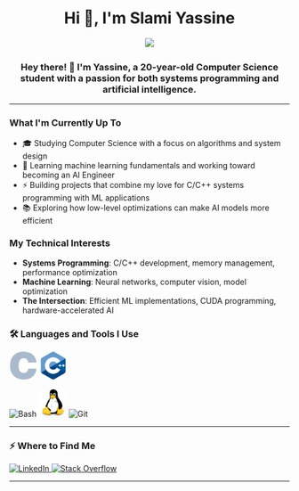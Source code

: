 <h1 align="center">Hi 👋, I'm Slami Yassine</h1>

<p align="center">
  <img src="https://tenor.com/fr/view/mr-robot-gif-5733980v.gif" width="300"/>
</p>


<h3 align="center">Hey there! 👋 I'm Yassine, a 20-year-old Computer Science student with a passion for both systems programming and artificial intelligence.
</h3>

---

<!-- ### 🧠 About Me
- 💻 I'm deeply passionate about **low-level programming** (C/C++) and how it intersects with **machine learning**.
- 🔍 I love exploring how things work under the hood — from memory to optimization.
- 🚀 Currently sharpening my skills through open-source, system programming, and algorithm challenges.
- 🌱 Constantly learning, breaking things, and rebuilding better.

--- -->

### What I'm Currently Up To
- 🎓 Studying Computer Science with a focus on algorithms and system design
- 🤖 Learning machine learning fundamentals and working toward becoming an AI Engineer
- ⚡ Building projects that combine my love for C/C++ systems programming with ML applications
- 📚 Exploring how low-level optimizations can make AI models more efficient

### My Technical Interests
- **Systems Programming**: C/C++ development, memory management, performance optimization
- **Machine Learning**: Neural networks, computer vision, model optimization
- **The Intersection**: Efficient ML implementations, CUDA programming, hardware-accelerated AI




### 🛠️ Languages and Tools I Use
<p align="left">
  <img src="https://raw.githubusercontent.com/devicons/devicon/master/icons/c/c-original.svg" alt="C" width="50" height="50"/>
  <img src="https://raw.githubusercontent.com/devicons/devicon/master/icons/cplusplus/cplusplus-original.svg" alt="C++" width="50" height="50"/>
  <!-- <img src="https://www.vectorlogo.zone/logos/git-scm/git-scm-icon.svg" alt="Git" width="50" height="50"/>
  <img src="https://www.vectorlogo.zone/logos/gnu_bash/gnu_bash-icon.svg" alt="Bash" width="50" height="50"/>
  <img src="https://raw.githubusercontent.com/devicons/devicon/master/icons/linux/linux-original.svg" alt="Linux" width="50" height="50"/> -->
</p>


<p align="left">
	<img src="https://www.vectorlogo.zone/logos/gnu_bash/gnu_bash-icon.svg" alt="Bash" width="50" height="50"/>
	<img src="https://raw.githubusercontent.com/devicons/devicon/master/icons/linux/linux-original.svg" alt="Linux" width="50" height="50"/>
	<img src="https://www.vectorlogo.zone/logos/git-scm/git-scm-icon.svg" alt="Git" width="50" height="50"/>
</p>

---

### ⚡️ Where to Find Me
<p align="left">
  <a href="https://www.linkedin.com/in/yassine-slami-5511a2279" target="_blank">
    <img src="https://img.shields.io/badge/LinkedIn-%230077B5?style=for-the-badge&logo=linkedin&logoColor=white" alt="LinkedIn"/>
  </a>
  <a href="https://stackoverflow.com/users/27331576" target="_blank">
    <img src="https://img.shields.io/badge/StackOverflow-%23f48024?style=for-the-badge&logo=stackoverflow&logoColor=white" alt="Stack Overflow"/>
  </a>
</p>

---
